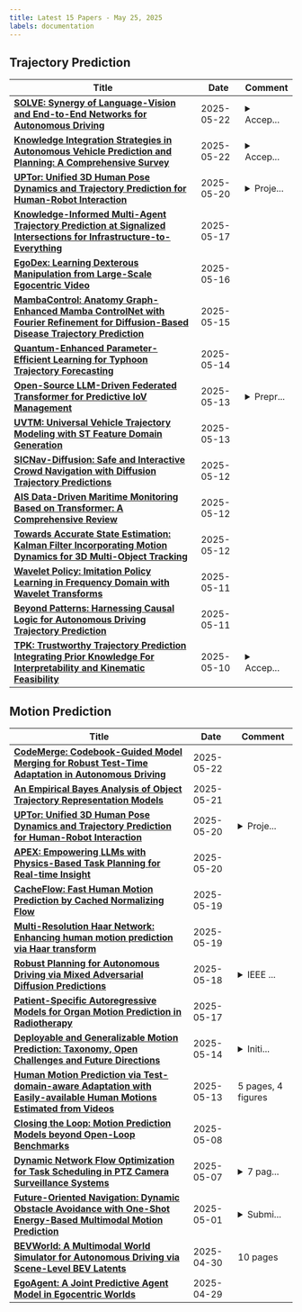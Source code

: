 ```yaml
---
title: Latest 15 Papers - May 25, 2025
labels: documentation
---
```

## Trajectory Prediction
| **Title** | **Date** | **Comment** |
| --- | --- | --- |
| **[SOLVE: Synergy of Language-Vision and End-to-End Networks for Autonomous Driving](http://arxiv.org/abs/2505.16805v1)** | 2025-05-22 | <details><summary>Accep...</summary><p>Accepted by CVPR 2025</p></details> |
| **[Knowledge Integration Strategies in Autonomous Vehicle Prediction and Planning: A Comprehensive Survey](http://arxiv.org/abs/2502.10477v2)** | 2025-05-22 | <details><summary>Accep...</summary><p>Accepted for publication in Proceedings of the IEEE Intelligent Vehicles Symposium (IV), Cluj-Napoca - Romania, 22-25 June 2025</p></details> |
| **[UPTor: Unified 3D Human Pose Dynamics and Trajectory Prediction for Human-Robot Interaction](http://arxiv.org/abs/2505.14866v1)** | 2025-05-20 | <details><summary>Proje...</summary><p>Project page: https://nisarganc.github.io/UPTor-page/</p></details> |
| **[Knowledge-Informed Multi-Agent Trajectory Prediction at Signalized Intersections for Infrastructure-to-Everything](http://arxiv.org/abs/2501.13461v2)** | 2025-05-17 |  |
| **[EgoDex: Learning Dexterous Manipulation from Large-Scale Egocentric Video](http://arxiv.org/abs/2505.11709v1)** | 2025-05-16 |  |
| **[MambaControl: Anatomy Graph-Enhanced Mamba ControlNet with Fourier Refinement for Diffusion-Based Disease Trajectory Prediction](http://arxiv.org/abs/2505.09965v1)** | 2025-05-15 |  |
| **[Quantum-Enhanced Parameter-Efficient Learning for Typhoon Trajectory Forecasting](http://arxiv.org/abs/2505.09395v1)** | 2025-05-14 |  |
| **[Open-Source LLM-Driven Federated Transformer for Predictive IoV Management](http://arxiv.org/abs/2505.00651v2)** | 2025-05-13 | <details><summary>Prepr...</summary><p>Preprint version; submitted for academic peer review</p></details> |
| **[UVTM: Universal Vehicle Trajectory Modeling with ST Feature Domain Generation](http://arxiv.org/abs/2402.07232v4)** | 2025-05-13 |  |
| **[SICNav-Diffusion: Safe and Interactive Crowd Navigation with Diffusion Trajectory Predictions](http://arxiv.org/abs/2503.08858v2)** | 2025-05-12 |  |
| **[AIS Data-Driven Maritime Monitoring Based on Transformer: A Comprehensive Review](http://arxiv.org/abs/2505.07374v1)** | 2025-05-12 |  |
| **[Towards Accurate State Estimation: Kalman Filter Incorporating Motion Dynamics for 3D Multi-Object Tracking](http://arxiv.org/abs/2505.07254v1)** | 2025-05-12 |  |
| **[Wavelet Policy: Imitation Policy Learning in Frequency Domain with Wavelet Transforms](http://arxiv.org/abs/2504.04991v2)** | 2025-05-11 |  |
| **[Beyond Patterns: Harnessing Causal Logic for Autonomous Driving Trajectory Prediction](http://arxiv.org/abs/2505.06856v1)** | 2025-05-11 |  |
| **[TPK: Trustworthy Trajectory Prediction Integrating Prior Knowledge For Interpretability and Kinematic Feasibility](http://arxiv.org/abs/2505.06743v1)** | 2025-05-10 | <details><summary>Accep...</summary><p>Accepted in the 36th IEEE Intelligent Vehicles Symposium (IV 2025) for oral presentation</p></details> |

## Motion Prediction
| **Title** | **Date** | **Comment** |
| --- | --- | --- |
| **[CodeMerge: Codebook-Guided Model Merging for Robust Test-Time Adaptation in Autonomous Driving](http://arxiv.org/abs/2505.16524v1)** | 2025-05-22 |  |
| **[An Empirical Bayes Analysis of Object Trajectory Representation Models](http://arxiv.org/abs/2211.01696v5)** | 2025-05-21 |  |
| **[UPTor: Unified 3D Human Pose Dynamics and Trajectory Prediction for Human-Robot Interaction](http://arxiv.org/abs/2505.14866v1)** | 2025-05-20 | <details><summary>Proje...</summary><p>Project page: https://nisarganc.github.io/UPTor-page/</p></details> |
| **[APEX: Empowering LLMs with Physics-Based Task Planning for Real-time Insight](http://arxiv.org/abs/2505.13921v1)** | 2025-05-20 |  |
| **[CacheFlow: Fast Human Motion Prediction by Cached Normalizing Flow](http://arxiv.org/abs/2505.13140v1)** | 2025-05-19 |  |
| **[Multi-Resolution Haar Network: Enhancing human motion prediction via Haar transform](http://arxiv.org/abs/2505.12631v1)** | 2025-05-19 |  |
| **[Robust Planning for Autonomous Driving via Mixed Adversarial Diffusion Predictions](http://arxiv.org/abs/2505.12327v1)** | 2025-05-18 | <details><summary>IEEE ...</summary><p>IEEE International Conference on Robotics and Automation (ICRA) 2025</p></details> |
| **[Patient-Specific Autoregressive Models for Organ Motion Prediction in Radiotherapy](http://arxiv.org/abs/2505.11832v1)** | 2025-05-17 |  |
| **[Deployable and Generalizable Motion Prediction: Taxonomy, Open Challenges and Future Directions](http://arxiv.org/abs/2505.09074v1)** | 2025-05-14 | <details><summary>Initi...</summary><p>Initial draft, 162 pages, 40 figures, 13 tables</p></details> |
| **[Human Motion Prediction via Test-domain-aware Adaptation with Easily-available Human Motions Estimated from Videos](http://arxiv.org/abs/2505.07301v2)** | 2025-05-13 | 5 pages, 4 figures |
| **[Closing the Loop: Motion Prediction Models beyond Open-Loop Benchmarks](http://arxiv.org/abs/2505.05638v1)** | 2025-05-08 |  |
| **[Dynamic Network Flow Optimization for Task Scheduling in PTZ Camera Surveillance Systems](http://arxiv.org/abs/2505.04596v1)** | 2025-05-07 | <details><summary>7 pag...</summary><p>7 pages, 3 Figures, Accepted at AIRC 2025</p></details> |
| **[Future-Oriented Navigation: Dynamic Obstacle Avoidance with One-Shot Energy-Based Multimodal Motion Prediction](http://arxiv.org/abs/2505.00237v1)** | 2025-05-01 | <details><summary>Submi...</summary><p>Submitted to IEEE RA-L</p></details> |
| **[BEVWorld: A Multimodal World Simulator for Autonomous Driving via Scene-Level BEV Latents](http://arxiv.org/abs/2407.05679v3)** | 2025-04-30 | 10 pages |
| **[EgoAgent: A Joint Predictive Agent Model in Egocentric Worlds](http://arxiv.org/abs/2502.05857v2)** | 2025-04-29 |  |


